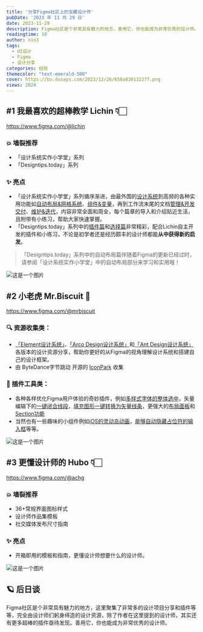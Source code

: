 ```yaml
---
title: '分享Figma社区上的宝藏设计师'
pubDate: '2023 年 11 月 29 日'
date: 2023-11-29
description: Figma社区是个非常具有魅力的地方，善用它，你也能成为非常优秀的设计师。
readingtime: 10
author: nin3
tags:
  - UI设计
  - Figma
  - 设计分享
categories: 经验
themecolor: "text-emerald-500"
cover: https://bu.dusays.com/2023/12/26/658a83013227f.png
views: 2024
---
```

## \#1 我最喜欢的超棒教学 Lichin 👇🏻
https://www.figma.com/@lichin
### 💥 墙裂推荐
- 「设计系统实作小学堂」系列
- 「Designtips.today」系列
### ✨ 亮点
- 「设计系统实作小学堂」系列循序渐进，由最外围的[设计系统](https://www.figma.com/community/file/1255790258312132209/figma-1-style-sytem-variables)到高频的各种实用功能如[自动布局&网格系统](https://www.figma.com/community/file/1255792377248873079/figma-2-auto-layout-grid-layout)、[组件&变量](https://www.figma.com/community/file/1255792423405996664/figma-3-component)，再到工作流末尾的文档[管理&开发交付](https://www.figma.com/community/file/1255792446710251129/figma-4-documentation-dev-mode-handoff)、[维护&迭代](https://www.figma.com/community/file/1255792465896844922/figma-5-audit-iteration)，内容非常全面和周全，每个篇章的导入和介绍贴近生活，且附带有小练习，帮助大家快速掌握。
- 「Designtips.today」系列中的[插件篇](https://www.figma.com/community/file/1015821701855238186/figma-plugins-designtips-today-3)和[选择篇](https://www.figma.com/community/file/1011507364183260003/figma-designtips-today-1)非常精彩，配合Lichin自主开发的插件和小练习，不论是初学者还是经历颇丰的设计师都能**从中获得新的启发**。

>「Designtips.today」系列中的自动布局篇伴随着Figma的更新已经过时，请参阅「设计系统实作小学堂」中的自动布局部分来学习和实用哦！

![这是一个图片](https://bu.dusays.com/2023/11/29/656722f0eead1.png "Lichin")

## \#2 小老虎 Mr.Biscuit 🐯
https://www.figma.com/@mrbiscuit
### 🔍 资源收集类：
- [「Element设计系统」](https://www.figma.com/community/file/1021254029764378306/element-plus-design-systemcomponents)、[「Arco Design设计系统」](https://www.figma.com/community/file/1053233047330321743/arco-design-system)和[「Ant Design设计系统」](https://www.figma.com/community/file/831698976089873405/ant-design-open-source)各版本的设计资源分享，帮助你更好的从Figma的视角理解设计系统和搭建自己的设计框架。
- 由 ByteDance字节跳动 开源的 [IconPark](https://www.figma.com/community/file/898096768838677942/byte-dance-icons-open-sourceoutlined-version) 收集

### 🔧 插件工具类：
- 各种各样优化Figma用户体验的奇妙插件，例如[多样式字体的整体选中](https://www.figma.com/community/plugin/1039804395780906653/unmix-fonts)，矢量编辑下的[一键闭合线段](https://www.figma.com/community/plugin/1000208017155888036/close-path)，[填充图形一键转换为矢量线条](https://www.figma.com/community/plugin/1027037684003682350/outline-to-single-stroke)，更强大的[布局面板](https://www.figma.com/community/file/1089790476460041983/pro-layout-panel-playground)和[Section功能](https://www.figma.com/community/plugin/1105082111167032053/figma-section)
- 当然也有一些趣味的小组件例如[iOS的灵动岛动画](https://www.figma.com/community/file/1149615167228120293/iphone-14-pro-dynamic-island-animations)，[能够自动隐藏占位符的输入框](https://www.figma.com/community/file/1112228346239383282/smart-input)等等。

![这是一个图片](https://bu.dusays.com/2023/11/29/656722f1c4f15.png "Mr.Biscuit")

## \#3 更懂设计师的 Hubo 👇🏻
https://www.figma.com/@achg
### 💥 墙裂推荐
- 36+常规界面图标样式
- 设计师作品集模板
- 社交媒体发布尺寸指南
### ✨ 亮点
- 开箱即用的模板和指南，更懂设计师想要什么的设计师。

![这是一个图片](https://bu.dusays.com/2023/11/29/656722f1a370d.png "Hubo")

## 🪐 后日谈
Figma社区是个非常具有魅力的地方，这里聚集了非常多的设计项目分享和插件等等，完全由设计师们躬身缔造的设计资源，除了作者在这里提到的设计师，其实还有更多超棒的插件亟待发现。善用它，你也能成为非常优秀的设计师。